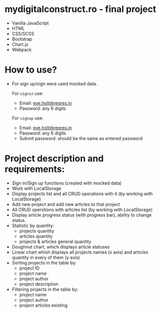 # mydigitalconstruct.ro - final project

- Vanilla JavaScript
- HTML
- CSS/SCSS
- Bootstrap
- Chart.js
- Webpack

# How to use?

- For sign up/sign were used mocked data.

  For ``signin`` use:
  - Email: eve.holt@reqres.in
  - Password: any 6 digits
 
  For ``signup`` use:
  - Email: eve.holt@reqres.in
  - Password: any 6 digits
  - Submit password: should be the same as entered password

# Project description and requirements:
  - Sign in/Sign up functions (created with mocked data)
  - Work with LocalStorage
  - Display projects list and all CRUD operations with it (by working with LocalStorage)
  - Add new project and add new articles to that project
  - All CRUD operstions with articles list (by working with LocalStorage)
  - Display article progress status (with progress bar), ability to change status.
  - Statistic by quantity:
    - projects quantity
    - articles quantity
    - projects & articles general quantity
  - Doughnut chart, which displays article statuses
  - Linear chart whish displays all projects names (x axis) and articles quantity in every of them (y axis)
  - Sorting projects in the table by:
    - project ID
    - project name
    - project author
    - project description
  - Filtering projects in the table by:
    - project name
    - project author
    - project articles existing
